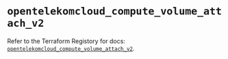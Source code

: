 # `opentelekomcloud_compute_volume_attach_v2`

Refer to the Terraform Registory for docs: [`opentelekomcloud_compute_volume_attach_v2`](https://www.terraform.io/docs/providers/opentelekomcloud/r/compute_volume_attach_v2).
